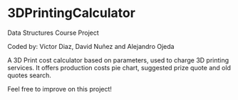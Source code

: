 # 3DPrintingCalculator
Data Structures Course Project

Coded by: Victor Diaz, David Nuñez and Alejandro Ojeda

A 3D Print cost calculator based on parameters, used to charge 3D printing services.
It offers production costs pie chart, suggested prize quote and old quotes search.

Feel free to improve on this project!



